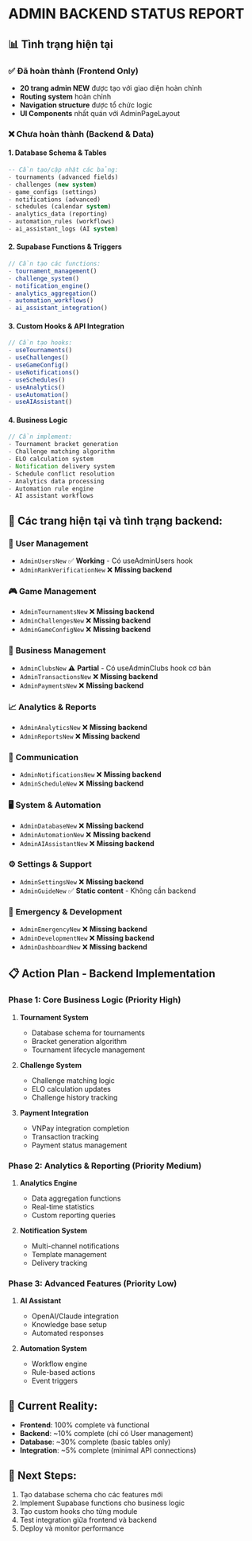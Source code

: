 # ADMIN BACKEND STATUS REPORT 

## 📊 Tình trạng hiện tại

### ✅ **Đã hoàn thành (Frontend Only)**
- **20 trang admin NEW** được tạo với giao diện hoàn chỉnh
- **Routing system** hoàn chỉnh
- **Navigation structure** được tổ chức logic
- **UI Components** nhất quán với AdminPageLayout

### ❌ **Chưa hoàn thành (Backend & Data)**

#### 1. **Database Schema & Tables**
```sql
-- Cần tạo/cập nhật các bảng:
- tournaments (advanced fields)
- challenges (new system)
- game_configs (settings)
- notifications (advanced)
- schedules (calendar system)
- analytics_data (reporting)
- automation_rules (workflows)
- ai_assistant_logs (AI system)
```

#### 2. **Supabase Functions & Triggers**
```typescript
// Cần tạo các functions:
- tournament_management()
- challenge_system()
- notification_engine()
- analytics_aggregation()
- automation_workflows()
- ai_assistant_integration()
```

#### 3. **Custom Hooks & API Integration**
```typescript
// Cần tạo hooks:
- useTournaments() 
- useChallenges()
- useGameConfig()
- useNotifications()
- useSchedules()
- useAnalytics()
- useAutomation()
- useAIAssistant()
```

#### 4. **Business Logic**
```typescript
// Cần implement:
- Tournament bracket generation
- Challenge matching algorithm
- ELO calculation system
- Notification delivery system
- Schedule conflict resolution
- Analytics data processing
- Automation rule engine
- AI assistant workflows
```

## 🔧 **Các trang hiện tại và tình trạng backend:**

### 👥 **User Management** 
- `AdminUsersNew` ✅ **Working** - Có useAdminUsers hook
- `AdminRankVerificationNew` ❌ **Missing backend**

### 🎮 **Game Management**
- `AdminTournamentsNew` ❌ **Missing backend** 
- `AdminChallengesNew` ❌ **Missing backend**
- `AdminGameConfigNew` ❌ **Missing backend**

### 💼 **Business Management**  
- `AdminClubsNew` ⚠️ **Partial** - Có useAdminClubs hook cơ bản
- `AdminTransactionsNew` ❌ **Missing backend**
- `AdminPaymentsNew` ❌ **Missing backend**

### 📈 **Analytics & Reports**
- `AdminAnalyticsNew` ❌ **Missing backend**
- `AdminReportsNew` ❌ **Missing backend**

### 📢 **Communication**
- `AdminNotificationsNew` ❌ **Missing backend**
- `AdminScheduleNew` ❌ **Missing backend**

### 🖥️ **System & Automation**
- `AdminDatabaseNew` ❌ **Missing backend**
- `AdminAutomationNew` ❌ **Missing backend** 
- `AdminAIAssistantNew` ❌ **Missing backend**

### ⚙️ **Settings & Support**
- `AdminSettingsNew` ❌ **Missing backend**
- `AdminGuideNew` ✅ **Static content** - Không cần backend

### 🚨 **Emergency & Development**
- `AdminEmergencyNew` ❌ **Missing backend**
- `AdminDevelopmentNew` ❌ **Missing backend**
- `AdminDashboardNew` ❌ **Missing backend**

## 📋 **Action Plan - Backend Implementation**

### Phase 1: Core Business Logic (Priority High)
1. **Tournament System**
   - Database schema for tournaments
   - Bracket generation algorithm  
   - Tournament lifecycle management

2. **Challenge System**
   - Challenge matching logic
   - ELO calculation updates
   - Challenge history tracking

3. **Payment Integration**
   - VNPay integration completion
   - Transaction tracking
   - Payment status management

### Phase 2: Analytics & Reporting (Priority Medium)
1. **Analytics Engine**
   - Data aggregation functions
   - Real-time statistics
   - Custom reporting queries

2. **Notification System**
   - Multi-channel notifications
   - Template management
   - Delivery tracking

### Phase 3: Advanced Features (Priority Low)
1. **AI Assistant**
   - OpenAI/Claude integration
   - Knowledge base setup
   - Automated responses

2. **Automation System**
   - Workflow engine
   - Rule-based actions
   - Event triggers

## 🎯 **Current Reality:**
- **Frontend**: 100% complete và functional
- **Backend**: ~10% complete (chỉ có User management)
- **Database**: ~30% complete (basic tables only)
- **Integration**: ~5% complete (minimal API connections)

## 🚀 **Next Steps:**
1. Tạo database schema cho các features mới
2. Implement Supabase functions cho business logic
3. Tạo custom hooks cho từng module
4. Test integration giữa frontend và backend
5. Deploy và monitor performance
